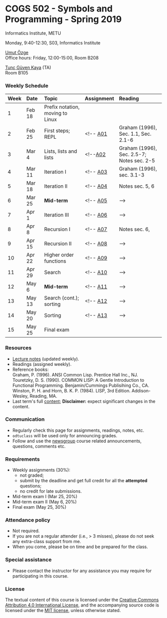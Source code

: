 # COGS 502 - Symbols and Programming - Spring 2019
Informatics Institute, METU

Monday, 9:40-12:30, S03, Informatics Institute

[Umut Özge](https://umutozge.github.io)  
Office hours: Friday, 12:00-15:00, Room B208

[Tunç Güven Kaya](mailto:tuncgk@gmail.com) (TA)  
Room B105


### Weekly Schedule

|Week| Date   | Topic |  Assignment | Reading
:---|:---|:---|:---|:--- 
1   | Feb 18  | Prefix notation, moving to Linux | 
2   | Feb 25 | First steps; REPL |<!-- [A01](assignments/cogs502-assignment-01.pdf) | Graham (1996), Sec. 1.1, Sec. 2.1-6| --> 
3   | Mar 4 | Lists, lists and lists |<!--[A02](assignments/cogs502-assignment-02.pdf) | Graham (1996), Sec. 2.5-7; Notes sec. 2-5| -->
4   | Mar 11 | Iteration I|<!-- [A03](assignments/cogs502-assignment-03.pdf)  | Graham (1996), sec. 3.1-3|-->
5   | Mar 18  | Iteration II|<!-- [A04](assignments/cogs502-assignment-04.pdf)| Notes sec. 5, 6| -->
6   | Mar 25  | **Mid-term** |<!-- [A05](assignments/cogs502-assignment-05.pdf)| -->
7   | Apr 1 | Iteration III | <!-- [A06](assignments/cogs502-assignment-06.pdf)| -->
8   | Apr 8 | Recursion I |  <!-- [A07](assignments/cogs502-assignment-07.pdf) | Notes sec. 6, | -->
9   | Apr 15 | Recursion II | <!-- [A08](assignments/cogs502-assignment-08.pdf) | -->
10  | Apr 22  | Higher order functions | <!-- [A09](assignments/cogs502-assignment-09.pdf) | -->
11  | Apr 29 | Search|<!-- [A10](assignments/cogs502-assignment-10.pdf) | -->
12  | May 6 | **Mid-term** |<!-- [A11](assignments/cogs502-assignment-11.pdf)| -->
13  | May 13 | Search (cont.); sorting |<!--    [A12](assignments/cogs502-assignment-12.pdf) | -->
14  | May 20  | Sorting |<!--   [A13](assignments/cogs502-assignment-13.pdf) | -->
15  | May 25  | Final exam

### Resources 

* [Lecture notes](notes/cogs502-lecture-notes.pdf) (updated weekly).
* Readings (assigned weekly).
* Reference books:  
	Graham, P. (1996). ANSI Common Lisp. Prentice Hall Inc., NJ.  
	Touretzky, D. S. (1990). COMMON LISP: A Gentle Introduction to Functional Programming. Benjamin/Cummings Publisihing Co., CA.  
	Winston, P. H. and Horn, B. K. P. (1984). LISP, 3rd Edition. Addison-Wesley, Reading, MA.  
* Last term's full [content](var/symbols-and-programming-2018-Fall.zip); **Disclaimer:** expect significant changes in the content.


### Communication

* Regularly check this page for assignments, readings, notes, etc.
* `odtuclass` will be used only for announcing grades.
* Follow and use the [newsgroup](https://groups.google.com/forum/#!forum/metu-cogs-532-theoretical-linguistics) course related announcements, questions, comments etc. 

### Requirements

* Weekly assignments (30%): 
	- not graded; 
	- submit by the deadline and get full credıt for all the **attempted** questions;
	- no credit for late submissions.
* Mid-term exam I (Mar 25, 20%)
* Mid-term exam II (May 6, 20%)
* Final exam (May 25, 30%)

### Attendance policy

* Not required.
* If you are not a regular attender (i.e., > 3 misses), please do not seek any extra-class support from me.
* When you come, please be on time and be prepared for the class.

### Special assistance

* Please contact the instructor for any assistance you may require for participating in this course.

### License
The textual content of this course is licensed under the [Creative Commons Attribution 4.0 International License](https://creativecommons.org/licenses/by/4.0/), and the accompanying source code is licensed under the [MIT license](http://opensource.org/licenses/mit-license.php), unless otherwise stated.
